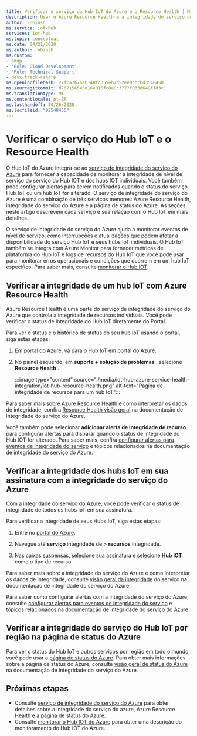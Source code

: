 ```yaml
---
title: Verificar o serviço do Hub IoT do Azure e o Resource Health | Microsoft Docs
description: Usar o Azure Resource Health e a integridade do serviço do Azure para monitorar o Hub IoT
author: robinsh
ms.service: iot-hub
services: iot-hub
ms.topic: conceptual
ms.date: 04/21/2020
ms.author: robinsh
ms.custom:
- amqp
- 'Role: Cloud Development'
- 'Role: Technical Support'
- devx-track-csharp
ms.openlocfilehash: 27fca7b76ab148fc355eb7d52ee0cbcbd3540458
ms.sourcegitcommit: d767156543e16e816fc8a0c3777f033d649ffd3c
ms.translationtype: MT
ms.contentlocale: pt-BR
ms.lasthandoff: 10/26/2020
ms.locfileid: "92548455"
---
```

# <a name="check-iot-hub-service-and-resource-health"></a>Verificar o serviço do Hub IoT e o Resource Health

O Hub IoT do Azure integra-se ao [serviço de integridade do serviço do Azure](../service-health/overview.md) para fornecer a capacidade de monitorar a integridade de nível de serviço do serviço do Hub IOT e dos hubs IOT individuais. Você também pode configurar alertas para serem notificados quando o status do serviço Hub IoT ou um hub IoT for alterado. O serviço de integridade do serviço do Azure é uma combinação de três serviços menores: Azure Resource Health, integridade do serviço do Azure e a página de status do Azure. As seções neste artigo descrevem cada serviço e sua relação com o Hub IoT em mais detalhes.

O serviço de integridade do serviço do Azure ajuda a monitorar eventos de nível de serviço, como interrupções e atualizações que podem afetar a disponibilidade do serviço Hub IoT e seus hubs IoT individuais. O Hub IoT também se integra com Azure Monitor para fornecer métricas de plataforma do Hub IoT e logs de recursos do Hub IoT que você pode usar para monitorar erros operacionais e condições que ocorrem em um hub IoT específico. Para saber mais, consulte [monitorar o Hub IOT](monitor-iot-hub.md).

## <a name="check-health-of-an-iot-hub-with-azure-resource-health"></a>Verificar a integridade de um hub IoT com Azure Resource Health

Azure Resource Health é uma parte do serviço de integridade do serviço do Azure que controla a integridade de recursos individuais. Você pode verificar o status de integridade do Hub IoT diretamente do Portal.

Para ver o status e o histórico de status do seu hub IoT usando o portal, siga estas etapas:

1. Em [portal do Azure](https://portal.azure.com), vá para o Hub IoT em portal do Azure.

1. No painel esquerdo, em **suporte + solução de problemas** , selecione **Resource Health** .

    :::image type="content" source="./media/iot-hub-azure-service-health-integration/iot-hub-resource-health.png" alt-text="Página de integridade de recursos para um hub IoT":::

Para saber mais sobre Azure Resource Health e como interpretar os dados de integridade, confira [Resource Health visão geral](../service-health/resource-health-overview.md) na documentação de integridade do serviço do Azure.

Você também pode selecionar **adicionar alerta de integridade de recurso** para configurar alertas para disparar quando o status de integridade do Hub IOT for alterado. Para saber mais, confira [configurar alertas para eventos de integridade do serviço](../service-health/alerts-activity-log-service-notifications-portal.md) e tópicos relacionados na documentação de integridade do serviço do Azure.

## <a name="check-health-of-iot-hubs-in-your-subscription-with-azure-service-health"></a>Verificar a integridade dos hubs IoT em sua assinatura com a integridade do serviço do Azure

Com a integridade do serviço do Azure, você pode verificar o status de integridade de todos os hubs IoT em sua assinatura.

Para verificar a integridade de seus Hubs IoT, siga estas etapas:

1. Entre no [portal do Azure](https://portal.azure.com).

2. Navegue até **serviço** integridade de  >  **recursos** integridade.

3. Nas caixas suspensas, selecione sua assinatura e selecione **Hub IOT** como o tipo de recurso.

Para saber mais sobre a integridade do serviço do Azure e como interpretar os dados de integridade, consulte [visão geral da integridade](../service-health/service-health-overview.md) do serviço na documentação de integridade do serviço do Azure.

Para saber como configurar alertas com a integridade do serviço do Azure, consulte [configurar alertas para eventos de integridade do serviço](../service-health/alerts-activity-log-service-notifications-portal.md) e tópicos relacionados na documentação de integridade do serviço do Azure.

## <a name="check-health-of-the-iot-hub-service-by-region-on-azure-status-page"></a>Verificar a integridade do serviço do Hub IoT por região na página de status do Azure

Para ver o status do Hub IoT e outros serviços por região em todo o mundo, você pode usar a [página de status do Azure](https://status.azure.com/status). Para obter mais informações sobre a página de status do Azure, consulte [visão geral de status do Azure](../service-health/azure-status-overview.md) na documentação de integridade do serviço do Azure.

## <a name="next-steps"></a>Próximas etapas

* Consulte [serviço de integridade do serviço do Azure](../service-health/overview.md) para obter detalhes sobre a integridade do serviço do azure, Azure Resource Health e a página de status do Azure.
* Consulte [monitorar o Hub IOT do Azure](monitor-iot-hub.md) para obter uma descrição do monitoramento do Hub IOT do Azure.
